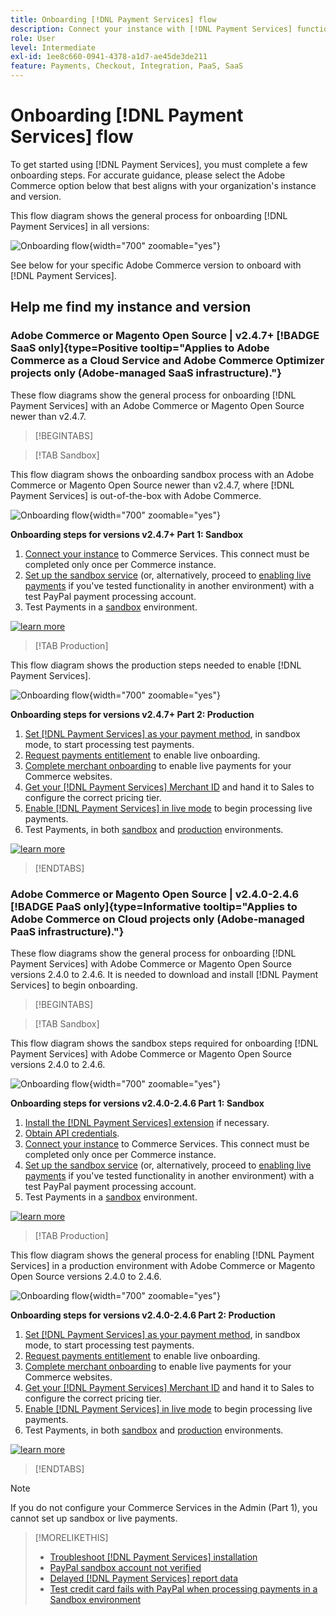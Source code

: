 ```yaml
---
title: Onboarding [!DNL Payment Services] flow
description: Connect your instance with [!DNL Payment Services] functionality by completing a few onboarding steps.
role: User
level: Intermediate
exl-id: 1ee8c660-0941-4378-a1d7-ae45de3de211
feature: Payments, Checkout, Integration, PaaS, SaaS
---
```

# Onboarding [!DNL Payment Services] flow

To get started using [!DNL Payment Services], you must complete a few onboarding steps. For accurate guidance, please select the Adobe Commerce option below that best aligns with your organization's instance and version.

This flow diagram shows the general process for onboarding [!DNL Payment Services] in all versions:

![Onboarding flow](assets/flow-payment-services.png){width="700" zoomable="yes"}

See below for your specific Adobe Commerce version to onboard with [!DNL Payment Services].

## Help me find my instance and version

### Adobe Commerce or Magento Open Source | v2.4.7+ [!BADGE SaaS only]{type=Positive tooltip="Applies to Adobe Commerce as a Cloud Service and Adobe Commerce Optimizer projects only (Adobe-managed SaaS infrastructure)."}

These flow diagrams show the general process for onboarding [!DNL Payment Services] with an Adobe Commerce or Magento Open Source newer than v2.4.7.

>[!BEGINTABS]

>[!TAB Sandbox]

This flow diagram shows the onboarding sandbox process with an Adobe Commerce or Magento Open Source newer than v2.4.7, where [!DNL Payment Services] is out-of-the-box with Adobe Commerce.

![Onboarding flow](assets/flow-sandbox-configuration-onboarding-2.4.7.png){width="700" zoomable="yes"}

**Onboarding steps for versions v2.4.7+ Part 1: Sandbox**

1. [Connect your instance](connect.md#configure-commerce-services) to Commerce Services. This connect must be completed only once per Commerce instance.
1. [Set up the sandbox service](sandbox.md#enable-sandbox-testing) (or, alternatively, proceed to [enabling live payments](sandbox.md#enable-live-payments) if you've tested functionality in another environment) with a test PayPal payment processing account.
1. Test Payments in a [sandbox](sandbox.md#test-in-sandbox-environment) environment.

[![learn more](assets/learn-more-button.svg)](https://helpx.adobe.com/legal/product-descriptions/payment-services-for-Adobe-Commerce-and-Magento-Open-Source-On-demand-Services.html)

>[!TAB Production]

This flow diagram shows the production steps needed to enable [!DNL Payment Services].

![Onboarding flow](assets/flow-production-payment-services.png){width="700" zoomable="yes"}

**Onboarding steps for versions v2.4.7+ Part 2: Production**

1. [Set [!DNL Payment Services] as your payment method](production.md#set-payment-services-as-payment-method), in sandbox mode, to start processing test payments.
1. [Request payments entitlement](production.md#request-payments-entitlement-from-adobe) to enable live onboarding.
1. [Complete merchant onboarding](production.md#complete-merchant-onboarding) to enable live payments for your Commerce websites.
1. [Get your [!DNL Payment Services] Merchant ID](production.md#configure-pricing-tier) and hand it to Sales to configure the correct pricing tier.
1. [Enable [!DNL Payment Services] in live mode](production.md#enable-live-payments) to begin processing live payments.
1. Test Payments, in both [sandbox](sandbox.md#test-in-sandbox-environment) and [production](production.md#test-in-production) environments.

[![learn more](assets/learn-more-button.svg)](production.md)

>[!ENDTABS]

### Adobe Commerce or Magento Open Source | v2.4.0-2.4.6 [!BADGE PaaS only]{type=Informative tooltip="Applies to Adobe Commerce on Cloud projects only (Adobe-managed PaaS infrastructure)."}

These flow diagrams show the general process for onboarding [!DNL Payment Services] with Adobe Commerce or Magento Open Source versions 2.4.0 to 2.4.6. It is needed to download and install [!DNL Payment Services] to begin onboarding.

>[!BEGINTABS]

>[!TAB Sandbox]

This flow diagram shows the sandbox steps required for onboarding [!DNL Payment Services] with Adobe Commerce or Magento Open Source versions 2.4.0 to 2.4.6.

![Onboarding flow](assets/flow-sandbox-installation-configuration-onboarding-2.4.0.png){width="700" zoomable="yes"}

**Onboarding steps for versions v2.4.0-2.4.6 Part 1: Sandbox**

1. [Install the [!DNL Payment Services] extension](install.md#get-payment-services) if necessary.
1. [Obtain API credentials](connect.md#obtain-api-credentials).
1. [Connect your instance](connect.md#configure-commerce-services) to Commerce Services. This connect must be completed only once per Commerce instance.
1. [Set up the sandbox service](sandbox.md#enable-sandbox-testing) (or, alternatively, proceed to [enabling live payments](sandbox.md#enable-live-payments) if you've tested functionality in another environment) with a test PayPal payment processing account.
1. Test Payments in a [sandbox](sandbox.md#test-in-sandbox-environment) environment.

[![learn more](assets/learn-more-button.svg)](https://helpx.adobe.com/legal/product-descriptions/payment-services-for-Adobe-Commerce-and-Magento-Open-Source-On-demand-Services.html)

>[!TAB Production]

This flow diagram shows the general process for enabling [!DNL Payment Services] in a production environment with Adobe Commerce or Magento Open Source versions 2.4.0 to 2.4.6.

![Onboarding flow](assets/flow-production-payment-services.png){width="700" zoomable="yes"}

**Onboarding steps for versions v2.4.0-2.4.6 Part 2: Production**

1. [Set [!DNL Payment Services] as your payment method](production.md#set-payment-services-as-payment-method), in sandbox mode, to start processing test payments.
1. [Request payments entitlement](production.md#request-payments-entitlement-from-adobe) to enable live onboarding.
1. [Complete merchant onboarding](production.md#complete-merchant-onboarding) to enable live payments for your Commerce websites.
1. [Get your [!DNL Payment Services] Merchant ID](production.md#configure-pricing-tier) and hand it to Sales to configure the correct pricing tier.
1. [Enable [!DNL Payment Services] in live mode](production.md#enable-live-payments) to begin processing live payments.
1. Test Payments, in both [sandbox](sandbox.md#test-in-sandbox-environment) and [production](production.md#test-in-production) environments.

[![learn more](assets/learn-more-button.svg)](onboard.md)

>[!ENDTABS]

>[!NOTE]
>
>If you do not configure your Commerce Services in the Admin (Part 1), you cannot set up sandbox or live payments.

>[!MORELIKETHIS]
>
> * [Troubleshoot [!DNL Payment Services] installation](https://experienceleague.adobe.com/docs/commerce-knowledge-base/kb/troubleshooting/payments/payservices-install.html?lang=en)
> * [PayPal sandbox account not verified](https://experienceleague.adobe.com/docs/commerce-knowledge-base/kb/troubleshooting/payments/payservices-paypal-acct.html)
> * [Delayed [!DNL Payment Services] report data](https://experienceleague.adobe.com/docs/commerce-knowledge-base/kb/troubleshooting/payments/payservices-report-info-delayed.html)
> * [Test credit card fails with PayPal when processing payments in a Sandbox environment](https://experienceleague.adobe.com/docs/commerce-knowledge-base/kb/troubleshooting/payments/payservices-cc-sandbox-failure.html?lang=en)